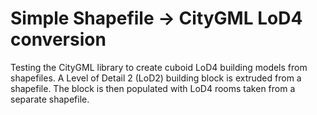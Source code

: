 Simple Shapefile -> CityGML LoD4 conversion
================================================

Testing the CityGML library to create cuboid LoD4 building models from shapefiles. A Level of Detail 2 (LoD2) building block is extruded from a shapefile. The block is then populated with LoD4 rooms taken from a separate shapefile.



